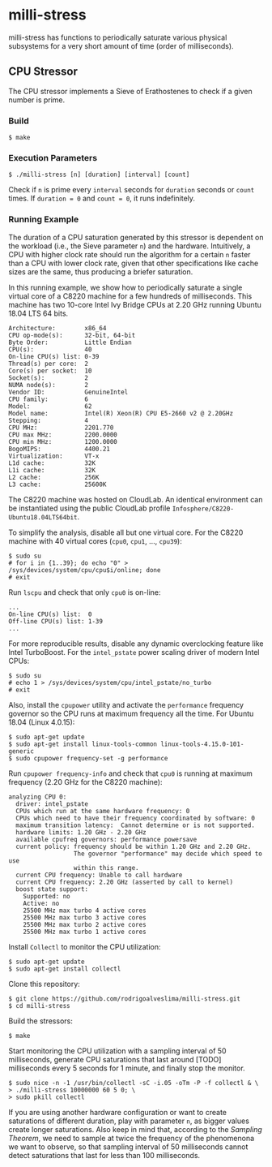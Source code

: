 # milli-stress
milli-stress has functions to periodically saturate various physical subsystems
for a very short amount of time (order of milliseconds).

## CPU Stressor
The CPU stressor implements a Sieve of Erathostenes to check if a given number
is prime.

### Build
```
$ make
```

### Execution Parameters
```
$ ./milli-stress [n] [duration] [interval] [count]
```

Check if `n` is prime every `interval` seconds for `duration` seconds or
`count` times. If `duration = 0` and `count = 0`, it runs indefinitely.

### Running Example
The duration of a CPU saturation generated by this stressor is dependent on the
workload (i.e., the Sieve parameter `n`) and the hardware. Intuitively, a CPU
with higher clock rate should run the algorithm for a certain `n` faster than a
CPU with lower clock rate, given that other specifications like cache sizes are
the same, thus producing a briefer saturation.

In this running example, we show how to periodically saturate a single virtual
core of a C8220 machine for a few hundreds of milliseconds. This machine has two
10-core Intel Ivy Bridge CPUs at 2.20 GHz running Ubuntu 18.04 LTS 64 bits.
```
Architecture:        x86_64
CPU op-mode(s):      32-bit, 64-bit
Byte Order:          Little Endian
CPU(s):              40
On-line CPU(s) list: 0-39
Thread(s) per core:  2
Core(s) per socket:  10
Socket(s):           2
NUMA node(s):        2
Vendor ID:           GenuineIntel
CPU family:          6
Model:               62
Model name:          Intel(R) Xeon(R) CPU E5-2660 v2 @ 2.20GHz
Stepping:            4
CPU MHz:             2201.770
CPU max MHz:         2200.0000
CPU min MHz:         1200.0000
BogoMIPS:            4400.21
Virtualization:      VT-x
L1d cache:           32K
L1i cache:           32K
L2 cache:            256K
L3 cache:            25600K
```

The C8220 machine was hosted on CloudLab. An identical environment can be
instantiated using the public CloudLab profile
`Infosphere/C8220-Ubuntu18.04LTS64bit`.

To simplify the analysis, disable all but one virtual core. For the C8220
machine with 40 virtual cores (`cpu0`, `cpu1`, ..., `cpu39`):
```
$ sudo su
# for i in {1..39}; do echo "0" > /sys/devices/system/cpu/cpu$i/online; done
# exit
```

Run `lscpu` and check that only `cpu0` is on-line:
```
...
On-line CPU(s) list:  0
Off-line CPU(s) list: 1-39
...
```

For more reproducible results, disable any dynamic overclocking feature like
Intel TurboBoost. For the `intel_pstate` power scaling driver of modern Intel
CPUs:
```
$ sudo su
# echo 1 > /sys/devices/system/cpu/intel_pstate/no_turbo
# exit
```

Also, install the `cpupower` utility and activate the `performance` frequency
governor so the CPU runs at maximum frequency all the time. For Ubuntu 18.04
(Linux 4.0.15):
```
$ sudo apt-get update
$ sudo apt-get install linux-tools-common linux-tools-4.15.0-101-generic
$ sudo cpupower frequency-set -g performance
```

Run `cpupower frequency-info` and check that `cpu0` is running at maximum
frequency (2.20 GHz for the C8220 machine):
```
analyzing CPU 0:
  driver: intel_pstate
  CPUs which run at the same hardware frequency: 0
  CPUs which need to have their frequency coordinated by software: 0
  maximum transition latency:  Cannot determine or is not supported.
  hardware limits: 1.20 GHz - 2.20 GHz
  available cpufreq governors: performance powersave
  current policy: frequency should be within 1.20 GHz and 2.20 GHz.
                  The governor "performance" may decide which speed to use
                  within this range.
  current CPU frequency: Unable to call hardware
  current CPU frequency: 2.20 GHz (asserted by call to kernel)
  boost state support:
    Supported: no
    Active: no
    25500 MHz max turbo 4 active cores
    25500 MHz max turbo 3 active cores
    25500 MHz max turbo 2 active cores
    25500 MHz max turbo 1 active cores
```

Install `Collectl` to monitor the CPU utilization:
```
$ sudo apt-get update
$ sudo apt-get install collectl
```

Clone this repository:
```
$ git clone https://github.com/rodrigoalveslima/milli-stress.git
$ cd milli-stress
```

Build the stressors:
```
$ make
```

Start monitoring the CPU utilization with a sampling interval of 50
milliseconds, generate CPU saturations that last around [TODO] milliseconds
every 5 seconds for 1 minute, and finally stop the monitor.
```
$ sudo nice -n -1 /usr/bin/collectl -sC -i.05 -oTm -P -f collectl & \
> ./milli-stress 10000000 60 5 0; \
> sudo pkill collectl
```

If you are using another hardware configuration or want to create saturations of
different duration, play with parameter `n`, as bigger values create longer
saturations. Also keep in mind that, according to the *Sampling Theorem*,
we need to sample at twice the frequency of the phenomenona we want to observe,
so that sampling interval of 50 milliseconds cannot detect saturations that last
for less than 100 milliseconds.
